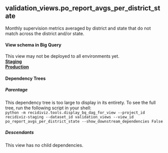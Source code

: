 ## validation_views.po_report_avgs_per_district_state

  Monthly supervision metrics averaged by district and state that do not match across the district and/or state.


#### View schema in Big Query
This view may not be deployed to all environments yet.<br/>
[**Staging**](https://console.cloud.google.com/bigquery?pli=1&p=recidiviz-staging&page=table&project=recidiviz-staging&d=validation_views&t=po_report_avgs_per_district_state)
<br/>
[**Production**](https://console.cloud.google.com/bigquery?pli=1&p=recidiviz-123&page=table&project=recidiviz-123&d=validation_views&t=po_report_avgs_per_district_state)
<br/>

#### Dependency Trees

##### Parentage
This dependency tree is too large to display in its entirety. To see the full tree, run the following script in your shell: <br/>
```python -m recidiviz.tools.display_bq_dag_for_view --project_id recidiviz-staging --dataset_id validation_views --view_id po_report_avgs_per_district_state --show_downstream_dependencies False```

##### Descendants
This view has no child dependencies.
